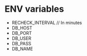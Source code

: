 # ENV variables
- RECHECK_INTERVAL  // In minutes
- DB_HOST
- DB_PORT
- DB_USER
- DB_PASS
- DB_NAME
